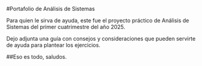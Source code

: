 \#Portafolio de Análisis de Sistemas



Para quien le sirva de ayuda, este fue el proyecto práctico de Análisis de Sistemas del primer cuatrimestre del año 2025.

Dejo adjunta una guía con consejos y consideraciones que pueden servirte de ayuda para plantear los ejercicios.



\##Eso es todo, saludos.

